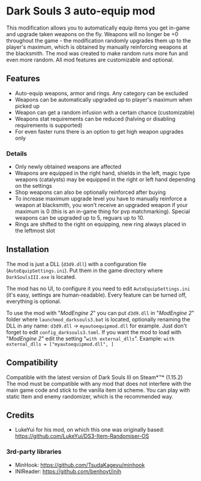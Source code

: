  # Dark Souls 3 auto-equip mod
This modification allows you to automatically equip items you get in-game and upgrade taken weapons on the fly. Weapons will no longer be +0 throughout the game - the modification randomly upgrades them up to the player's maximum, which is obtained by manually reinforcing weapons at the blacksmith. The mod was created to make random runs more fun and even more random. All mod features are customizable and optional.

## Features
- Auto-equip weapons, armor and rings. Any category can be excluded
- Weapons can be automatically upgraded up to player's maximum when picked up
- Weapon can get a random infusion with a certain chance (customizable)
- Weapons stat requirements can be reduced (halving or disabling requirements is supported)
- For even faster runs there is an option to get high weapon upgrades only 

### Details
- Only newly obtained weapons are affected
- Weapons are equipped in the right hand, shields in the left, magic type weapons (catalysts) may be equipped in the right or left hand depending on the settings
- Shop weapons can also be optionally reinforced after buying
- To increase maximum upgrade level you have to manually reinforce a weapon at blacksmith, you won't receive an upgraded weapon if your maximum is 0 (this is an in-game thing for pvp matchmarking). Special weapons can be upgraded up to 5, reguars up to 10.
- Rings are shifted to the right on equipping, new ring always placed in the leftmost slot

## Installation
The mod is just a DLL (`d3d9.dll`) with a configuration file (`AutoEquipSettings.ini`). Put them in the game directory where `DarkSoulsIII.exe` is located. 

The mod has no UI, to configure it you need to edit `AutoEquipSettings.ini` (it's easy, settings are human-readable). Every feature can be turned off, everything is optional.

To use the mod with "*ModEngine 2*" you can put `d3d9.dll` in  "*ModEngine 2*"  folder where `launchmod_darksouls3.bat` is located, optionally renaming the DLL in any name: `d3d9.dll` -> `myautoequipmod.dll` for example. Just don't forget to edit `config_darksouls3.toml`. If you want the mod to load with "*ModEngine 2*" edit the setting "`with external_dlls`". Example: `with external_dlls = ["myautoequipmod.dll", ]`

## Compatibility
Compatible with the latest version of Dark Souls III on Steam*™* (1.15.2)\
The mod must be compatible with any mod that does not interfere with the main game code and stick to the vanilla item id scheme. You can play with static Item and enemy randomizer, which is the recommended way.

## Credits
- LukeYui for his mod, on which this one was originally based: https://github.com/LukeYui/DS3-Item-Randomiser-OS

### 3rd-party libraries 
- MinHook: https://github.com/TsudaKageyu/minhook
- INIReader: https://github.com/benhoyt/inih
